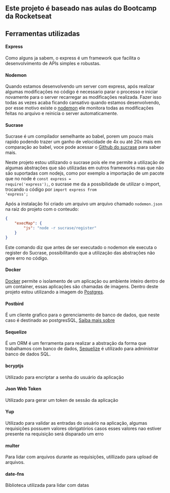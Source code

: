 


## Este projeto é baseado nas aulas do Bootcamp da Rocketseat


## Ferramentas utilizadas

#### Express
Como alguns ja sabem, o express é um framework que facilita o desenvolvimento de APIs simples e robustas.

#### Nodemon
Quando estamos desenvolvendo um server com express, após realizar algumas modificações no código é necessario parar o processo e iniciar novamente para o server recarregar as modificações realizada. Fazer isso todas as vezes acaba ficando cansativo quando estamos desenvolvendo, por esse motivo existe o [nodemon](https://nodemon.io) ele monitora todas as modificações feitas no arquivo e reinicia o server automaticamente.

#### Sucrase
Sucrase é um compilador semelhante ao babel, porem um pouco mais rapido podendo trazer um ganho de velocidade de 4x ou até 20x mais em comparação ao babel, voce pode acessar  o [Github do sucrase](https://github.com/alangpierce/sucrase) para saber mais.

Neste projeto estou utilizando o sucrase pois ele me permite a utilização de algumas abstrações que são utilizadas em outros frameworks mas que não são suportadas com nodejs, como por exemplo a importação de um pacote que no node é <code>const express = require('express');</code>, o sucrase me da a possibilidade de utilizar o import, trocando o código por <code>import express from 'express';</code>

Após a instalação foi criado um arquivo um arquivo chamado <code>nodemon.json</code> na raiz do projeto com o conteudo:

```JSON
{
    "execMap": {
        "js": "node -r sucrase/register"
    }
}

```
Este comando diz que antes de ser executado o nodemon ele executa o register do Sucrase, possibilitando que a utilização das abstrações não gere erro no código.

#### Docker
[Docker](https://www.docker.com/products/docker-enterprise) permite o isolamento de  um aplicação ou ambiente inteiro dentro de um container, essas aplicações são chamadas de imagens. Dentro deste projeto estou utilizando a imagem do [Postgres](https://hub.docker.com/_/postgres).

#### Postbird
É um cliente grafico para o gerenciamento de banco de dados, que neste caso é destinado ao postgresSQL, [Saiba mais sobre](https://electronjs.org/apps/postbird)

#### Sequelize
É um ORM é um ferramenta para realizar a abstração da forma que trabalhamos com banco de dados, [Sequelize](https://sequelize.org) é utilizado para administrar banco de dados SQL.

#### bcryptjs
Utilizado para encriptar a senha do usuário da aplicação

#### Json Web Token
Utilizado para gerar um token de sessão da aplicação

#### Yup
Utilizado para validar as entradas do usuário na aplicação, algumas requisições possuem valores obrigatórios casos esses valores nao estiver presente na requisição será disparado um erro

#### multer
Para lidar com arquivos durante as requisições, utillizado para upload de arquivos.

#### date-fns
Biblioteca utilizada para lidar com datas


